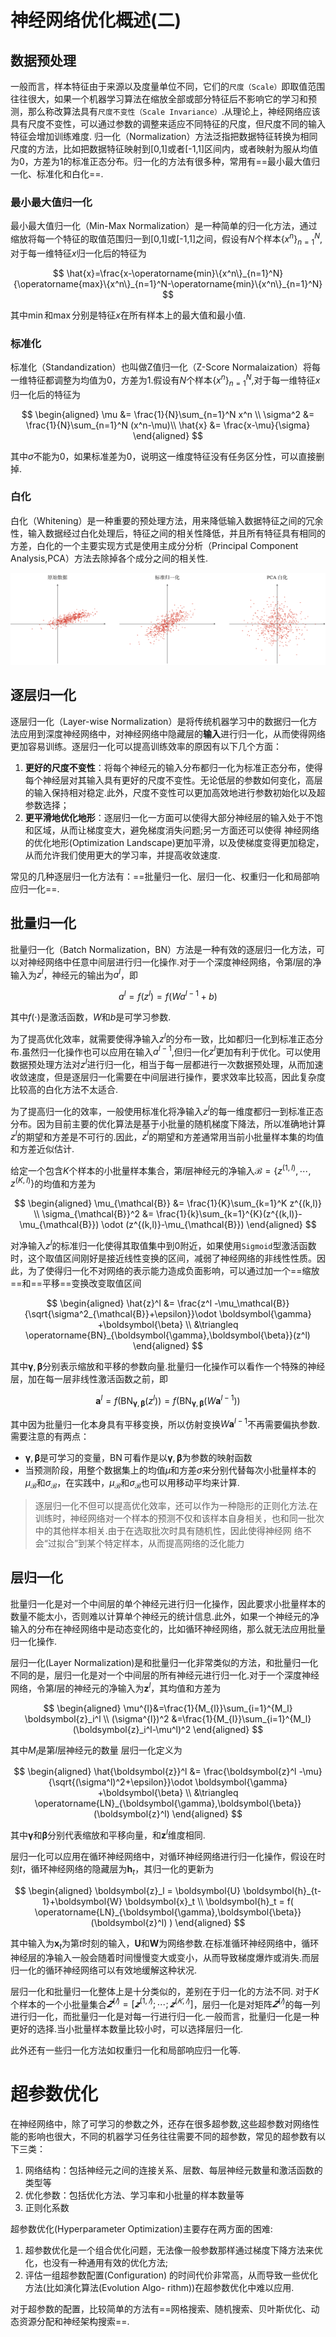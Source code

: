# 神经网络优化概述(二)

## 数据预处理
一般而言，样本特征由于来源以及度量单位不同，它们的`尺度（Scale）`即取值范围往往很大，如果一个机器学习算法在缩放全部或部分特征后不影响它的学习和预测，那么称改算法具有`尺度不变性（Scale Invariance）`.从理论上，神经网络应该具有尺度不变性，可以通过参数的调整来适应不同特征的尺度，但尺度不同的输入特征会增加训练难度.
归一化（Normalization）方法泛指把数据特征转换为相同尺度的方法，比如把数据特征映射到[0,1]或者[-1,1]区间内，或者映射为服从均值为0，方差为1的标准正态分布。归一化的方法有很多种，常用有==最小最大值归一化、标准化和白化==.

### 最小最大值归一化
最小最大值归一化（Min-Max Normalization）是一种简单的归一化方法，通过缩放将每一个特征的取值范围归一到[0,1]或[-1,1]之间，假设有$N$个样本$\{x^n\}_{n=1}^N$,对于每一维特征$x$归一化后的特征为

$$
\hat{x}=\frac{x-\operatorname{min}\{x^n\}_{n=1}^N}{\operatorname{max}\{x^n\}_{n=1}^N-\operatorname{min}\{x^n\}_{n=1}^N}
$$

其中$\operatorname{min}$和$\operatorname{max}$分别是特征$x$在所有样本上的最大值和最小值.

### 标准化
标准化（Standandization）也叫做Z值归一化（Z-Score Normalaization）将每一维特征都调整为均值为0，方差为1.假设有$N$个样本$\{x^n\}_{n=1}^N$,对于每一维特征$x$归一化后的特征为

$$
\begin{aligned}
    \mu &= \frac{1}{N}\sum_{n=1}^N x^n \\
    \sigma^2 &= \frac{1}{N}\sum_{n=1}^N (x^n-\mu)\\
    \hat{x} &= \frac{x-\mu}{\sigma}
\end{aligned}
$$

其中$\sigma$不能为0，如果标准差为0，说明这一维度特征没有任务区分性，可以直接删掉.

### 白化
白化（Whitening）是一种重要的预处理方法，用来降低输入数据特征之间的冗余性，输入数据经过白化处理后，特征之间的相关性降低，并且所有特征具有相同的方差，白化的一个主要实现方式是使用主成分分析（Principal Component Analysis,PCA）方法去除掉各个成分之间的相关性.

![image](assets/image-20210117123835707.png)



## 逐层归一化
逐层归一化（Layer-wise Normalization）是将传统机器学习中的数据归一化方法应用到深度神经网络中，对神经网络中隐藏层的**输入**进行归一化，从而使得网络更加容易训练。逐层归一化可以提高训练效率的原因有以下几个方面：
1. **更好的尺度不变性**：将每个神经元的输入分布都归一化为标准正态分布，使得每个神经层对其输入具有更好的尺度不变性。无论低层的参数如何变化，高层的输入保持相对稳定.此外，尺度不变性可以更加高效地进行参数初始化以及超参数选择；
2. **更平滑地优化地形**：逐层归一化一方面可以使得大部分神经层的输入处于不饱和区域，从而让梯度变大，避免梯度消失问题;另一方面还可以使得 神经网络的优化地形(Optimization Landscape)更加平滑，以及使梯度变得更加稳定，从而允许我们使用更大的学习率，并提高收敛速度.

常见的几种逐层归一化方法有：==批量归一化、层归一化、权重归一化和局部响应归一化==.

## 批量归一化

批量归一化（Batch Normalization，BN）方法是一种有效的逐层归一化方法，可以对神经网络中任意中间层进行归一化操作.对于一个深度神经网络，令第$l$层的净输入为$z^l$，神经元的输出为$a^l$，即

$$
a^l = f(z^l)=f(W a^{l-1}+b)
$$

其中$f(\cdot)$是激活函数，$W$和$b$是可学习参数.

为了提高优化效率，就需要使得净输入$z^l$的分布一致，比如都归一化到标准正态分布.虽然归一化操作也可以应用在输入$a^{l-1}$,但归一化$z^l$更加有利于优化。可以使用数据预处理方法对$z^l$进行归一化，相当于每一层都进行一次数据预处理，从而加速收敛速度，但是逐层归一化需要在中间层进行操作，要求效率比较高，因此复杂度比较高的白化方法不太适合.

为了提高归一化的效率，一般使用标准化将净输入$z^l$的每一维度都归一到标准正态分布。因为目前主要的优化算法是基于小批量的随机梯度下降法，所以准确地计算$z^l$的期望和方差是不可行的.因此，$z^l$的期望和方差通常用当前小批量样本集的均值和方差近似估计.

给定一个包含$K$个样本的小批量样本集合，第$l$层神经元的净输入$\mathcal{B}=\{z^{(1,l)},\cdots,z^{(K,l)}\}$的均值和方差为

$$
\begin{aligned}
  \mu_{\mathcal{B}} &= \frac{1}{K}\sum_{k=1}^K z^{(k,l)}  \\
  \sigma_{\mathcal{B}}^2 &= \frac{1}{k}\sum_{k=1}^{K}(z^{(k,l)}-\mu_{\mathcal{B}}) \odot (z^{(k,l)}-\mu_{\mathcal{B}})
\end{aligned}
$$

对净输入$z^l$的标准归一化使得其取值集中到0附近，如果使用`Sigmoid`型激活函数时，这个取值区间刚好是接近线性变换的区间，减弱了神经网络的非线性性质。因此，为了使得归一化不对网络的表示能力造成负面影响，可以通过加一个==缩放==和==平移==变换改变取值区间

$$
\begin{aligned}
\hat{z}^l &= \frac{z^l -\mu_\mathcal{B}}{\sqrt{\sigma^2_{\mathcal{B}}+\epsilon}}\odot \boldsymbol{\gamma} +\boldsymbol{\beta} \\
&\triangleq \operatorname{BN}_{\boldsymbol{\gamma},\boldsymbol{\beta}}(z^l)  
\end{aligned}
$$

其中$\boldsymbol{\gamma},\boldsymbol{\beta}$分别表示缩放和平移的参数向量.批量归一化操作可以看作一个特殊的神经层，加在每一层非线性激活函数之前，即

$$
\boldsymbol{a}^l
=f(\operatorname{BN}_{\boldsymbol{\gamma},\boldsymbol{\beta}}(z^l))
=f(\operatorname{BN}_{\boldsymbol{\gamma},\boldsymbol{\beta}}(W \boldsymbol{a}^{l-1}))
$$

其中因为批量归一化本身具有平移变换，所以仿射变换$W\boldsymbol{a}^{l-1}$不再需要偏执参数.需要注意的有两点：
+ $\boldsymbol{\gamma},\boldsymbol{\beta}$是可学习的变量，$\operatorname{BN}$可看作是以$\boldsymbol{\gamma},\boldsymbol{\beta}$为参数的映射函数
+ 当预测阶段，用整个数据集上的均值$\mu$和方差$\sigma$来分别代替每次小批量样本的$\mu_\mathcal{B}$和$\sigma_\mathcal{B}$，在实践中，$\mu_\mathcal{B}$和$\sigma_\mathcal{B}$也可以用移动平均来计算.

>逐层归一化不但可以提高优化效率，还可以作为一种隐形的正则化方法.在训练时，神经网络对一个样本的预测不仅和该样本自身相关，也和同一批次中的其他样本相关.由于在选取批次时具有随机性，因此使得神经网 络不会“过拟合”到某个特定样本，从而提高网络的泛化能力 

## 层归一化

批量归一化是对一个中间层的单个神经元进行归一化操作，因此要求小批量样本的数量不能太小，否则难以计算单个神经元的统计信息.此外，如果一个神经元的净输入的分布在神经网络中是动态变化的，比如循环神经网络，那么就无法应用批量归一化操作.

层归一化(Layer Normalization)是和批量归一化非常类似的方法，和批量归一化不同的是，层归一化是对一个中间层的所有神经元进行归一化.对于一个深度神经网络，令第$l$层的神经元的净输入为$\boldsymbol{z}^l$，其均值和方差为

$$
\begin{aligned}
  \mu^{l}&=\frac{1}{M_{l}}\sum_{i=1}^{M_l} \boldsymbol{z}_i^l \\
(\sigma^{l})^2 &=\frac{1}{M_{l}}\sum_{i=1}^{M_l} (\boldsymbol{z}_i^l-\mu^l)^2
\end{aligned}
$$

其中$M_l$是第$l$层神经元的数量
层归一化定义为

$$
\begin{aligned}
\hat{\boldsymbol{z}}^l &= \frac{\boldsymbol{z}^l -\mu}{\sqrt{(\sigma^l)^2+\epsilon}}\odot \boldsymbol{\gamma} +\boldsymbol{\beta} \\
&\triangleq \operatorname{LN}_{\boldsymbol{\gamma},\boldsymbol{\beta}}(\boldsymbol{z}^l)  
\end{aligned}
$$

其中$\boldsymbol{\gamma}$和$\boldsymbol{\beta}$分别代表缩放和平移向量，和$\boldsymbol{z}^l$维度相同.

层归一化可以应用在循环神经网络中，对循环神经网络进行归一化操作，假设在时刻$t$，循环神经网络的隐藏层为$\boldsymbol{h}_t$，其归一化的更新为

$$
\begin{aligned}
  \boldsymbol{z}_l = \boldsymbol{U} \boldsymbol{h}_{t-1}+\boldsymbol{W} \boldsymbol{x}_t \\
  \boldsymbol{h}_t = f( \operatorname{LN}_{\boldsymbol{\gamma},\boldsymbol{\beta}}(\boldsymbol{z}^l) )
\end{aligned}
$$

其中输入为$\boldsymbol{x}_t$为第$t$时刻的输入，$\boldsymbol{U}$和$\boldsymbol{W}$为网络参数.在标准循环神经网络中，循环神经层的净输入一般会随着时间慢慢变大或变小，从而导致梯度爆炸或消失.而层归一化的循环神经网络可以有效地缓解这种状况.

层归一化和批量归一化整体上是十分类似的，差别在于归一化的方法不同. 对于$K$个样本的一个小批量集合$𝒁^{(𝑙)} = [𝒛^{(1,𝑙)}; ⋯ ; 𝒛^{(𝐾,𝑙)}]$，层归一化是对矩阵$𝒁^{(𝑙)}$的每一列进行归一化，而批量归一化是对每一行进行归一化.一般而言，批量归一化是一种更好的选择.当小批量样本数量比较小时，可以选择层归一化.

此外还有一些归一化方法如权重归一化和局部响应归一化等.



# 超参数优化

在神经网络中，除了可学习的参数之外，还存在很多超参数,这些超参数对网络性能的影响也很大，不同的机器学习任务往往需要不同的超参数，常见的超参数有以下三类：
1. 网络结构：包括神经元之间的连接关系、层数、每层神经元数量和激活函数的类型等
2. 优化参数：包括优化方法、学习率和小批量的样本数量等
3. 正则化系数

超参数优化(Hyperparameter Optimization)主要存在两方面的困难:
1. 超参数优化是一个组合优化问题，无法像一般参数那样通过梯度下降方法来优化，也没有一种通用有效的优化方法;
2. 评估一组超参数配置(Configuration) 的时间代价非常高，从而导致一些优化方法(比如演化算法(Evolution Algo- rithm))在超参数优化中难以应用.

对于超参数的配置，比较简单的方法有==网格搜索、随机搜索、贝叶斯优化、动 态资源分配和神经架构搜索==.

